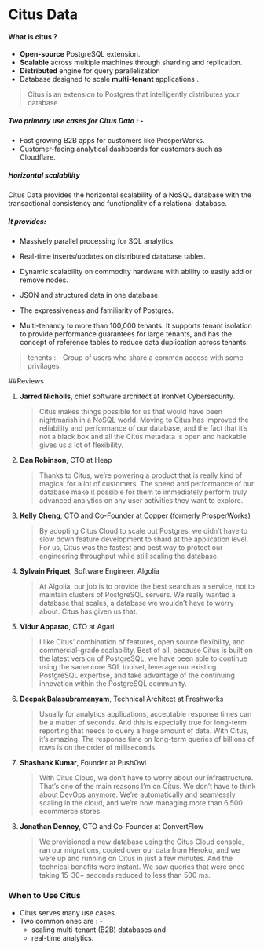 # Citus Data

#### What is citus ?

- **Open-source** PostgreSQL extension.
- **Scalable** across multiple machines through sharding and replication.	
- **Distributed** engine for query parallelization 		
- Database 	designed to scale **multi-tenant** applications .

> Citus is an extension to Postgres that intelligently distributes your database

##### Two primary use cases for Citus Data : -
  - Fast growing B2B apps for customers like ProsperWorks.
  - Customer-facing analytical dashboards for customers such as  Cloudflare.

##### Horizontal scalability

Citus Data provides the horizontal scalability of a NoSQL database with the 	transactional consistency and functionality of a relational database.

##### It provides:
  - Massively parallel processing 	for SQL analytics. 	
	
  - Real-time inserts/updates on 	distributed database tables. 	
	
  - Dynamic scalability on commodity hardware with ability to easily add or remove nodes. 	
	
  - JSON and structured data in one database. 	
	
  - The expressiveness and familiarity of Postgres. 	
	
  - Multi-tenancy to more than 100,000 tenants. It supports tenant isolation to provide performance guarantees for large tenants, and has the concept of reference tables to reduce data duplication across tenants. 	
> tenents : - Group of users who share a common access with some privilages.


##Reviews

1. **Jarred Nicholls**, chief software architect at IronNet Cybersecurity.
   
    > Citus makes things possible for us that would have been nightmarish in a NoSQL world. Moving to Citus has improved the reliability and performance of our database, and the fact that it’s not a black box and all the Citus metadata is open and hackable gives us a lot of flexibility.


2. **Dan Robinson**, CTO at Heap

    > Thanks to Citus, we’re powering a product that is really kind of magical for a lot of customers. The speed and performance of our database make it possible for them to immediately perform truly advanced analytics on any user activities they want to explore.

3. **Kelly Cheng**, CTO and Co-Founder at Copper (formerly ProsperWorks)

    > By adopting Citus Cloud to scale out Postgres, we didn’t have to slow down feature development to shard at the application level. For us, Citus was the fastest and best way to protect our engineering throughput while still scaling the database.

4. **Sylvain Friquet**, Software Engineer, Algolia

    > At Algolia, our job is to provide the best search as a service, not to maintain clusters of PostgreSQL servers. We really wanted a database that scales, a database we wouldn’t have to worry about. Citus has given us that.

5. **Vidur Apparao**, CTO at Agari

    > I like Citus’ combination of features, open source flexibility, and commercial-grade scalability. Best of all, because Citus is built on the latest version of PostgreSQL, we have been able to continue using the same core SQL toolset, leverage our existing PostgreSQL expertise, and take advantage of the continuing innovation within the PostgreSQL community.

6. **Deepak Balasubramanyam**, Technical Architect at Freshworks

    > Usually for analytics applications, acceptable response times can be a matter of seconds. And this is especially true for long-term reporting that needs to query a huge amount of data. With Citus, it’s amazing. The response time on long-term queries of billions of rows is on the order of milliseconds.

7. **Shashank Kumar**, Founder at PushOwl

    > With Citus Cloud, we don’t have to worry about our infrastructure. That’s one of the main reasons I’m on Citus. We don’t have to think about DevOps anymore. We’re automatically and seamlessly scaling in the cloud, and we’re now managing more than 6,500 ecommerce stores.

8. **Jonathan Denney**, CTO and Co-Founder at ConvertFlow

    > We provisioned a new database using the Citus Cloud console, ran our migrations, copied over our data from Heroku, and we were up and running on Citus in just a few minutes. And the technical benefits were instant. We saw queries that were once taking 15-30+ seconds reduced to less than 500 ms.

### When to Use Citus
- Citus serves many use cases. 
- Two common ones are : -
    - scaling multi-tenant (B2B) databases and 
    - real-time analytics. 




